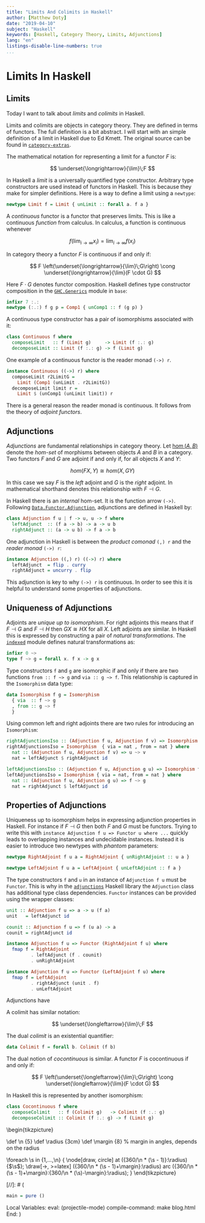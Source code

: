 ```yaml
---
title: "Limits And Colimits in Haskell"
author: [Matthew Doty]
date: "2019-04-10"
subject: "Haskell"
keywords: [Haskell, Category Theory, Limits, Adjunctions]
lang: "en"
listings-disable-line-numbers: true
...
```


# Limits In Haskell

## Limits

Today I want to talk  about _limits_ and _colimits_ in Haskell.

Limits and colimits are objects in category theory.  They are defined in terms of functors. The full definition is a bit abstract.  I will start with an simple definition of a limit in Haskell due to Ed Kmett.  The original source can be found in [`category-extras`][1].

The mathematical notation for representing a limit for a functor $F$ is:

$$ \underset{\longrightarrow}{\lim}\;F $$

In Haskell a _limit_ is a universally quantified type constructor.  Arbitrary type constructors are used instead of functors in Haskell. This is because they make for simpler definitions. Here is a way to define a limit using a `newtype`:

```haskell
newtype Limit f = Limit { unLimit :: forall a. f a }
```

A _continuous_ functor is a functor that preserves limits.  This is like a continuous _function_ from calculus.  In calculus, a function is continuous whenever

$$ f \left( \lim_{i \to \infty} x_i \right) = \lim_{i \to \infty} f ( x_i ) $$

In category theory a functor $F$ is continuous if and only if:

$$ F \left(\underset{\longrightarrow}{\lim}\;G\right) \cong \underset{\longrightarrow}{\lim}(F \cdot G) $$

Here $F \cdot G$ denotes functor composition.  Haskell defines type constructor composition in the [`GHC.Generics`][2] module in `base`:

```haskell
infixr 7 :.:
newtype (:.:) f g p = Comp1 { unComp1 :: f (g p) }
```

A continuous type constructor has a pair of isomorphisms associated with it:

```haskell
class Continuous f where
  composeLimit   :: f (Limit g)     -> Limit (f :.: g)
  decomposeLimit :: Limit (f :.: g) -> f (Limit g)
```

One example of a continuous functor is the reader monad `(->) r`.

```haskell
instance Continuous ((->) r) where
  composeLimit r2LimitG =
    Limit (Comp1 (unLimit . r2LimitG))
  decomposeLimit limit r =
    Limit $ (unComp1 (unLimit limit)) r
```

There is a general reason the reader monad is continuous.  It follows from the theory of _adjoint functors_.

## Adjunctions

_Adjunctions_ are fundamental relationships in category theory.  Let [$\hom(A,B)$][3] denote the _hom-set_ of morphisms between objects $A$ and $B$ in a category. Two functors $F$ and $G$ are adjoint if and only if, for all objects $X$ and $Y$:

$$hom(F X, Y) \cong hom(X, G Y)$$

In this case we say $F$ is the _left_ adjoint and $G$ is the _right_ adjoint.  In mathematical shorthand denotes this relationship with $F \dashv G$.

In Haskell there is an _internal_ hom-set.  It is the function arrow `(->)`.  Following [`Data.Functor.Adjunction`][4], adjunctions are defined in Haskell by:

```haskell
class Adjunction f u | f -> u, u -> f where
  leftAdjunct  :: (f a -> b) -> a -> u b
  rightAdjunct :: (a -> u b) -> f a -> b
```

One adjunction in Haskell is between the _product comonad_ `(,) r` and the _reader monad_ `(->) r`:

```haskell
instance Adjunction ((,) r) ((->) r) where
  leftAdjunct  = flip . curry
  rightAdjunct = uncurry . flip
```

This adjunction is key to why `(->) r` is continuous.  In order to see this it is helpful to understand some properties of adjunctions.

## Uniqueness of Adjunctions

Adjoints are _unique up to isomorphism_.  For right adjoints this means that if $F \dashv G$ and $F \dashv H$ then $G X \cong H X$ for all $X$. Left adjoints are similar.  In Haskell this is expressed by constructing a pair of _natural transformations_.  The [`indexed`][5] module defines natural transformations as:

```haskell
infixr 0 ~>
type f ~> g = forall x. f x -> g x
```

Type constructors `f` and `g` are isomorphic if and only if there are two functions `from :: f ~> g` and `via :: g ~> f`.  This relationship is captured in the `Isomorphism` data type:

```haskell
data Isomorphism f g = Isomorphism
  { via  :: f ~> g
  , from :: g ~> f
  }
```

Using common left and right adjoints there are two rules for introducing an `Isomorphism`:

```haskell
rightAdjunctionsIso :: (Adjunction f u, Adjunction f v) => Isomorphism u v
rightAdjunctionsIso = Isomorphism  { via = nat , from = nat } where
  nat :: (Adjunction f u, Adjunction f v) => u ~> v
  nat = leftAdjunct $ rightAdjunct id

leftAdjunctionsIso :: (Adjunction f u, Adjunction g u) => Isomorphism f g
leftAdjunctionsIso = Isomorphism { via = nat, from = nat } where
  nat :: (Adjunction f u, Adjunction g u) => f ~> g
  nat = rightAdjunct $ leftAdjunct id
```

## Properties of Adjunctions

Uniqueness up to isomorphism helps in expressing adjunction properties in Haskell. For instance if $F \dashv G$ then both $F$ and $G$ must be functors.  Trying to write this with `instance Adjunction f u => Functor u where ...` quickly leads to overlapping instances and undecidable instances.  Instead it is easier to introduce two newtypes with _phantom_ parameters:

```haskell
newtype RightAdjoint f u a = RightAdjoint { unRightAdjoint :: u a }

newtype LeftAdjoint f u a = LeftAdjoint { unLeftAdjoint :: f a }
```

The type constructors `f` and `u` in an instance of `Adjunction f u` must be `Functor`.  This is why in the [`adjunctions`](http://hackage.haskell.org/package/adjunctions) Haskell library the `Adjunction` class has additional type class dependencies. `Functor` instances can be provided using the wrapper classes:

```haskell
unit :: Adjunction f u => a -> u (f a)
unit   = leftAdjunct id

counit :: Adjunction f u => f (u a) -> a
counit = rightAdjunct id

instance Adjunction f u => Functor (RightAdjoint f u) where
  fmap f = RightAdjoint
         . leftAdjunct (f . counit)
         . unRightAdjoint

instance Adjunction f u => Functor (LeftAdjoint f u) where
  fmap f = LeftAdjoint
         . rightAdjunct (unit . f)
         . unLeftAdjoint
```


Adjunctions have

A colimit has similar notation:

$$ \underset{\longleftarrow}{\lim}\;F $$

The dual _colimit_ is an existential quantifier:

```haskell
data Colimit f = forall b. Colimit (f b)
```

The dual notion of _cocontinuous_ is similar.  A functor $F$ is cocontinuous if and only if:

$$ F \left(\underset{\longleftarrow}{\lim}\;G\right) \cong \underset{\longleftarrow}{\lim}(F \cdot G) $$

In Haskell this is represented by another isomorphism:

```haskell
class Cocontinuous f where
  composeColimit   :: f (Colimit g)   -> Colimit (f :.: g)
  decomposeColimit :: Colimit (f :.: g) -> f (Limit g)
```


\begin{tikzpicture}

\def \n {5}
\def \radius {3cm}
\def \margin {8} % margin in angles, depends on the radius

\foreach \s in {1,...,\n}
{
  \node[draw, circle] at ({360/\n * (\s - 1)}:\radius) {$\s$};
  \draw[->, >=latex] ({360/\n * (\s - 1)+\margin}:\radius)
    arc ({360/\n * (\s - 1)+\margin}:{360/\n * (\s)-\margin}:\radius);
}
\end{tikzpicture}

[1]: https://github.com/ekmett/category-extras/blob/6347b17608539936de73ee2cc1e997b3e8396a31/Control/Functor/Limit.hs#L24-L45
[2]: https://github.com/ghc/packages-base/blob/52c0b09036c36f1ed928663abb2f295fd36a88bb/GHC/Generics.hs#L611-L614
[3]: https://ncatlab.org/nlab/show/hom-set
[4]: https://github.com/ekmett/adjunctions/blob/af0b615ddae935feaae81a246c1003d2668a1a0d/src/Data/Functor/Adjunction.hs#L92-L105
[5]: https://github.com/ekmett/indexed/blob/331b5dd12eee9dfa89d8bf2dda18dce04030167b/src/Indexed/Types.hs#L51-L73

[//]: # (
```haskell
main = pure ()
```
Local Variables:
eval: (projectile-mode)
compile-command: make blog.html
End:
)
